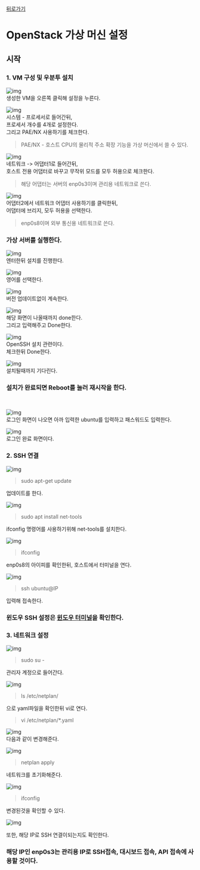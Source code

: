 [뒤로가기](../../README.md)<br>

# OpenStack 가상 머신 설정

## 시작

### 1. VM 구성 및 우분투 설치

![img](../Img/openstack3.png)<br>
생성한 VM을 오른쪽 클릭해 설정을 누른다.

![img](../Img/openstack4.png)<br>
시스템 - 프로세서로 들어간뒤,<br>
프로세서 개수를 4개로 설정한다.<br>
그리고 PAE/NX 사용하기를 체크한다.<br>

> PAE/NX - 호스트 CPU의 물리적 주소 확장 기능을 가상 머신에서 쓸 수 있다.<br>

![img](../Img/openstack5.png)<br>
네트워크 -> 어댑터1로 들어간뒤,<br>
호스트 전용 어댑터로 바꾸고 무작위 모드를 모두 허용으로 체크한다.<br>

> 해당 어댑터는 서버의 enp0s3이며 관리용 네트워크로 쓴다.<br>

![img](../Img/openstack6.png)<br>
어댑터2에서 네트워크 어댑터 사용하기를 클릭한뒤,<br>
어댑터에 브리지, 모두 허용을 선택한다.<br>

> enp0s8이며 외부 통신용 네트워크로 쓴다.

### 가상 서버를 실행한다.

![img](../Img/openstack7.png)<br>
엔터한뒤 설치를 진행한다.<br>

![img](../Img/openstack8.png)<br>
영어를 선택한다.<br>

![img](../Img/openstack9.png)<br>
버전 업데이트없이 계속한다.<br>

![img](../Img/openstack11.png)<br>
해당 화면이 나올때까지 done한다.<br>
그리고 입력해주고 Done한다.<br>

![img](../Img/openstack12.png)<br>
OpenSSH 설치 관련이다.<br>
체크한뒤 Done한다.<br>

![img](../Img/openstack13.png)<br>
설치될때까지 기다린다.<br>

### 설치가 완료되면 Reboot를 눌러 재시작을 한다.

<br>

![img](../Img/openstack14.png)<br>
로그인 화면이 나오면 아까 입력한 ubuntu를 입력하고
패스워드도 입력한다.<br>

![img](../Img/openstack15.png)<br>
로그인 완료 화면이다.<br>

### 2. SSH 연결

![img](../Img/openstack17.png)<br>

> sudo apt-get update

업데이트를 한다.<br>

![img](../Img/openstack16.png)<br>

> sudo apt install net-tools

ifconfig 명령어를 사용하기위해 net-tools를 설치한다.<br>

![img](../Img/openstack18.png)<br>

> ifconfig

enp0s8의 아이피를 확인한뒤, 호스트에서 터미널을 연다.
<br>

![img](../Img/openstack19.png)<br>

> ssh ubuntu@IP

입력해 접속한다.<br>

### 윈도우 SSH 설정은 [윈도우 터미널](../Document/%ED%84%B0%EB%AF%B8%EB%84%90.md)을 확인한다.

### 3. 네트워크 설정

![img](../Img/openstack20.png)<br>

> sudo su -

관리자 계정으로 들어간다.<br>

![img](../Img/openstack21.png)<br>

> ls /etc/netplan/

으로 yaml파일을 확인한뒤 vi로 연다.<br>

> vi /etc/netplan/\*.yaml

![img](../Img/openstack23.png)<br>
다음과 같이 변경해준다.

![img](../Img/openstack24.png)<br>

> netplan apply

네트워크를 초기화해준다.

![img](../Img/openstack25.png)<br>

> ifconfig

변경된것을 확인할 수 있다.<br>

![img](../Img/openstack26.png)<br>

또한, 해당 IP로 SSH 연결이되는지도 확인한다.

### 해당 IP인 enp0s3는 관리용 IP로 SSH접속, 대시보드 접속, API 접속에 사용할 것이다.
